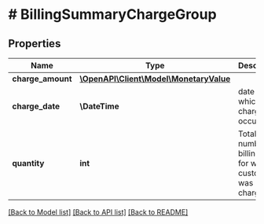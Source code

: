 # # BillingSummaryChargeGroup

## Properties

Name | Type | Description | Notes
------------ | ------------- | ------------- | -------------
**charge_amount** | [**\OpenAPI\Client\Model\MonetaryValue**](MonetaryValue.md) |  | [optional]
**charge_date** | **\DateTime** | date on which charge occurred. | [optional]
**quantity** | **int** | Total number of billing items for which customer was charged. | [optional]

[[Back to Model list]](../../README.md#models) [[Back to API list]](../../README.md#endpoints) [[Back to README]](../../README.md)
